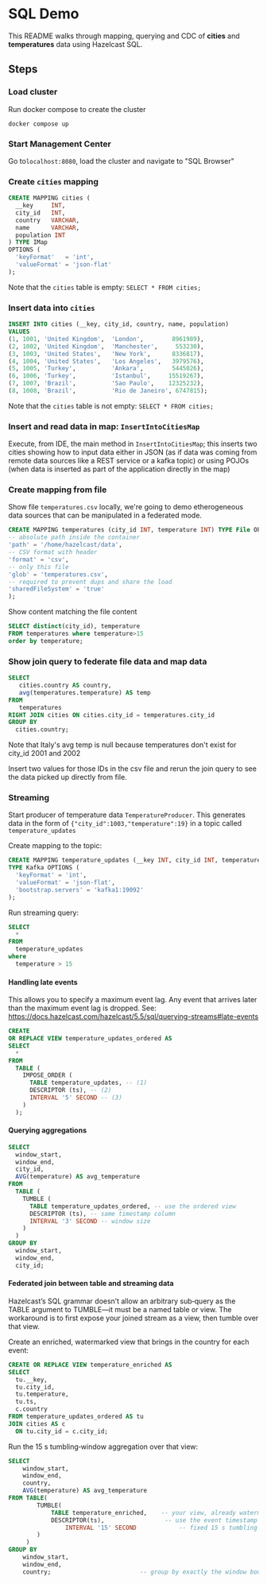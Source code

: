 # SQL Demo

This README walks through mapping, querying and CDC of **cities** and **temperatures** data using Hazelcast SQL.

## Steps

### Load cluster

Run docker compose to create the cluster
```shell
docker compose up
```

### Start Management Center

Go to`localhost:8080`, load the cluster and navigate to "SQL Browser"


### Create `cities` mapping

   ```sql
   CREATE MAPPING cities (
     __key     INT,
     city_id   INT,
     country   VARCHAR,
     name      VARCHAR,
     population INT
   ) TYPE IMap
   OPTIONS (
     'keyFormat'   = 'int',
     'valueFormat' = 'json-flat'
   );
   ```

Note that the `cities` table is empty: `SELECT * FROM cities;`

### Insert data into `cities`

   ```sql
INSERT INTO cities (__key, city_id, country, name, population)
VALUES
(1, 1001, 'United Kingdom',  'London',        8961989),
(2, 1002, 'United Kingdom',  'Manchester',     553230),
(3, 1003, 'United States',   'New York',      8336817),
(4, 1004, 'United States',   'Los Angeles',   3979576),
(5, 1005, 'Turkey',          'Ankara',        5445026),
(6, 1006, 'Turkey',          'Istanbul',     15519267),
(7, 1007, 'Brazil',          'Sao Paulo',    12325232),
(8, 1008, 'Brazil',          'Rio de Janeiro', 6747815);
   ```

Note that the `cities` table is not empty: `SELECT * FROM cities;`

### Insert and read data in map: `InsertIntoCitiesMap`

Execute, from IDE, the main method in `InsertIntoCitiesMap`; this inserts two cities showing how to input data 
either in JSON (as if data was coming from remote data sources like a REST service or a kafka topic) or using POJOs (when data
is inserted as part of the application directly in the map)

### Create mapping from file
Show file `temperatures.csv` locally, we're going to demo etherogeneous data sources that can be manipulated in a federated mode.

   ```sql
   CREATE MAPPING temperatures (city_id INT, temperature INT) TYPE File OPTIONS (
   -- absolute path inside the container
   'path' = '/home/hazelcast/data',
   -- CSV format with header
   'format' = 'csv',
   -- only this file
   'glob' = 'temperatures.csv',
   -- required to prevent dups and share the load
   'sharedFileSystem' = 'true'
   );
   ```
Show content matching the file content
   ```sql
   SELECT distinct(city_id), temperature
   FROM temperatures where temperature>15
   order by temperature;
   ```


### Show join query to federate file data and map data 
   ```sql
   SELECT
      cities.country AS country,
      avg(temperatures.temperature) AS temp
   FROM
      temperatures
   RIGHT JOIN cities ON cities.city_id = temperatures.city_id
   GROUP BY
     cities.country;
   ```

Note that Italy's avg temp is null because temperatures don't exist for city_id 2001 and 2002

Insert two values for those IDs in the csv file and rerun the join query to see the data picked up directly from file.

### Streaming 

Start producer of temperature data `TemperatureProducer`. This generates data in the form of 
`{"city_id":1003,"temperature":19}` in a topic called `temperature_updates`

Create mapping to the topic:
```sql
CREATE MAPPING temperature_updates (__key INT, city_id INT, temperature INT) 
TYPE Kafka OPTIONS (
  'keyFormat' = 'int',
  'valueFormat' = 'json-flat',
  'bootstrap.servers' = 'kafka1:19092'
);
```

Run streaming query:
```sql
SELECT
  *
FROM
  temperature_updates
where
  temperature > 15
```

#### Handling late events
This allows you to specify a maximum event lag. Any event that arrives later than the maximum event lag is dropped.
See: https://docs.hazelcast.com/hazelcast/5.5/sql/querying-streams#late-events

```sql
CREATE
OR REPLACE VIEW temperature_updates_ordered AS
SELECT
  *
FROM
  TABLE (
    IMPOSE_ORDER (
      TABLE temperature_updates, -- (1)
      DESCRIPTOR (ts), -- (2)
      INTERVAL '5' SECOND -- (3)
    )
  );
```

#### Querying aggregations

```sql
SELECT
  window_start,
  window_end,
  city_id,
  AVG(temperature) AS avg_temperature
FROM
  TABLE (
    TUMBLE (
      TABLE temperature_updates_ordered, -- use the ordered view
      DESCRIPTOR (ts), -- same timestamp column
      INTERVAL '3' SECOND -- window size
    )
  )
GROUP BY
  window_start,
  window_end,
  city_id;
```

#### Federated join between table and streaming data
Hazelcast’s SQL grammar doesn’t allow an arbitrary sub‐query as the TABLE argument to TUMBLE—it must be a named table or view. 
The workaround is to first expose your joined stream as a view, then tumble over that view.

Create an enriched, watermarked view that brings in the country for each event:

```sql
CREATE OR REPLACE VIEW temperature_enriched AS
SELECT
  tu.__key,
  tu.city_id,
  tu.temperature,
  tu.ts,
  c.country
FROM temperature_updates_ordered AS tu
JOIN cities AS c
  ON tu.city_id = c.city_id;
```

Run the 15 s tumbling‐window aggregation over that view:

```sql
SELECT
    window_start,
    window_end,
    country,
    AVG(temperature) AS avg_temperature
FROM TABLE(
        TUMBLE(
            TABLE temperature_enriched,    -- your view, already watermarked & joined
            DESCRIPTOR(ts),                 -- use the event timestamp column
                INTERVAL '15' SECOND            -- fixed 15 s tumbling windows
        )
     )
GROUP BY
    window_start,
    window_end,
    country;                         -- group by exactly the window bounds + country
```



